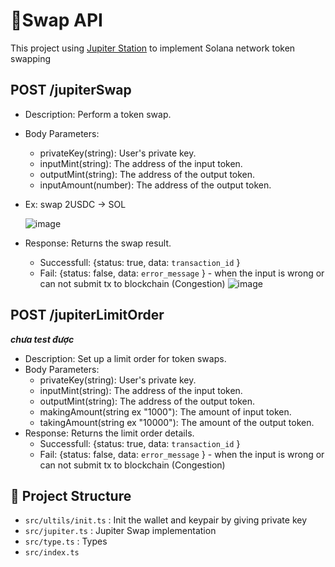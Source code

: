 # 🚀Swap API

This project using [Jupiter Station](https://station.jup.ag/docs/) to implement Solana network token swapping 


## POST /jupiterSwap
- Description: Perform a token swap.
- Body Parameters:
  - privateKey(string): User's private key.
  - inputMint(string): The address of the input token.
  - outputMint(string): The address of the output token.
  - inputAmount(number): The address of the output token.
- Ex: swap 2USDC -> SOL
    
  ![image](https://github.com/user-attachments/assets/e513941a-90c3-4b41-b428-9ba5fd5061e6)

- Response: Returns the swap result.
  - Successfull: {status: true, data: ```transaction_id``` } 
  - Fail: {status: false, data: ```error_message``` } - when the input is wrong or can not submit tx to blockchain (Congestion)
 ![image](https://github.com/user-attachments/assets/d02620f2-9771-4908-b3b7-ab1e767aae91)

## POST /jupiterLimitOrder 
***chưa test được***
- Description: Set up a limit order for token swaps.
- Body Parameters:
  - privateKey(string): User's private key.
  - inputMint(string): The address of the input token.
  - outputMint(string): The address of the output token.
  - makingAmount(string ex "1000"): The amount of input token.
  - takingAmount(string ex "10000"): The amount of the output token.
- Response: Returns the limit order details.
  - Successfull: {status: true, data: ```transaction_id``` } 
  - Fail: {status: false, data: ```error_message``` } - when the input is wrong or can not submit tx to blockchain (Congestion)

## 📂 Project Structure
- ```src/ultils/init.ts``` : Init the wallet and keypair by giving private key
- ```src/jupiter.ts``` : Jupiter Swap implementation
- ```src/type.ts``` : Types
- ```src/index.ts``` 
